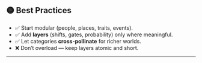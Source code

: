 ## 🟡 Best Practices

* ✅ Start modular (people, places, traits, events).
* ✅ Add **layers** (shifts, gates, probability) only where meaningful.
* ✅ Let categories **cross-pollinate** for richer worlds.
* ❌ Don’t overload — keep layers atomic and short.

---
